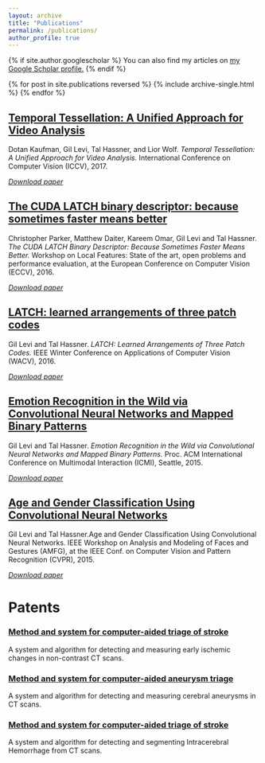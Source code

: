 ```yaml
---
layout: archive
title: "Publications"
permalink: /publications/
author_profile: true
---
```


{% if site.author.googlescholar %}
  You can also find my articles on <u><a href="{{site.author.googlescholar}}">my Google Scholar profile</a>.</u>
{% endif %}


{% for post in site.publications reversed %}
  {% include archive-single.html %}
{% endfor %}


## [Temporal Tessellation: A Unified Approach for Video Analysis](https://talhassner.github.io/home/publication/2017_ICCV_2)
Dotan Kaufman, Gil Levi, Tal Hassner, and Lior Wolf. <i> Temporal Tessellation: A Unified Approach for Video Analysis.</i> International Conference on Computer Vision (ICCV), 2017.

[<i>Download paper</i>](https://www.cs.tau.ac.il/~wolf/papers/tessellation.pdf)

## [The CUDA LATCH binary descriptor: because sometimes faster means better](https://talhassner.github.io/home/publication/2016_ECCV)
Christopher Parker, Matthew Daiter, Kareem Omar, Gil Levi and Tal Hassner. <i> The CUDA LATCH Binary Descriptor: Because Sometimes Faster Means Better. </i> Workshop on Local Features: State of the art, open problems and performance evaluation, at the European Conference on Computer Vision (ECCV), 2016.

[<i>Download paper</i>](https://talhassner.github.io/home/projects/LATCH/CLATCH_ECCV2016.pdf)

## [LATCH: learned arrangements of three patch codes](https://talhassner.github.io/home/publication/2016_WACV_2)
Gil Levi and Tal Hassner.<i> LATCH: Learned Arrangements of Three Patch Codes. </i> IEEE Winter Conference on Applications of Computer Vision (WACV), 2016.

[<i>Download paper</i>](https://talhassner.github.io/home/projects/LATCH/LATCH.pdf)

## [Emotion Recognition in the Wild via Convolutional Neural Networks and Mapped Binary Patterns](https://talhassner.github.io/home/publication/2015_ICMI)
Gil Levi and Tal Hassner. <i> Emotion Recognition in the Wild via Convolutional Neural Networks and Mapped Binary Patterns. </i> Proc. ACM International Conference on Multimodal Interaction (ICMI), Seattle, 2015.

[<i>Download paper</i>](https://talhassner.github.io/home/projects/cnn_emotions/LeviHassner_ICMI15.pdf)

## [Age and Gender Classification Using Convolutional Neural Networks](https://talhassner.github.io/home/publication/2015_CVPR)
Gil Levi and Tal Hassner.Age and Gender Classification Using Convolutional Neural Networks. IEEE Workshop on Analysis and Modeling of Faces and Gestures (AMFG), at the IEEE Conf. on Computer Vision and Pattern Recognition (CVPR), 2015.

[<i>Download paper</i>](https://talhassner.github.io/home/projects/cnn_agegender/CVPR2015_CNN_AgeGenderEstimation.pdf)




# Patents
### [Method and system for computer-aided triage of stroke](https://patents.google.com/patent/US11462318B2/en)
A system and algorithm for detecting and measuring early ischemic changes in non-contrast CT scans.

### [Method and system for computer-aided aneurysm triage](https://patents.google.com/patent/US11328400B2/en)
A system and algorithm for detecting and measuring cerebral aneurysms in CT scans.

### [Method and system for computer-aided triage of stroke](https://patents.google.com/patent/US10902602B1/en)
A system and algorithm for detecting and segmenting Intracerebral Hemorrhage from CT scans.
